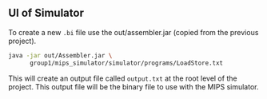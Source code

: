 ## UI of Simulator

To create a new `.bi` file use the out/assembler.jar (copied from the previous project).

```bash
java -jar out/Assembler.jar \
      group1/mips_simulator/simulator/programs/LoadStore.txt
```

This will create an output file called `output.txt` at the root level of the project. This
output file will be the binary file to use with the MIPS simulator. 
